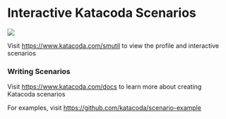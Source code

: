 # Interactive Katacoda Scenarios

[![](http://shields.katacoda.com/katacoda/smutil/count.svg)](https://www.katacoda.com/smutil "Get your profile on Katacoda.com")

Visit https://www.katacoda.com/smutil to view the profile and interactive scenarios

### Writing Scenarios
Visit https://www.katacoda.com/docs to learn more about creating Katacoda scenarios

For examples, visit https://github.com/katacoda/scenario-example

